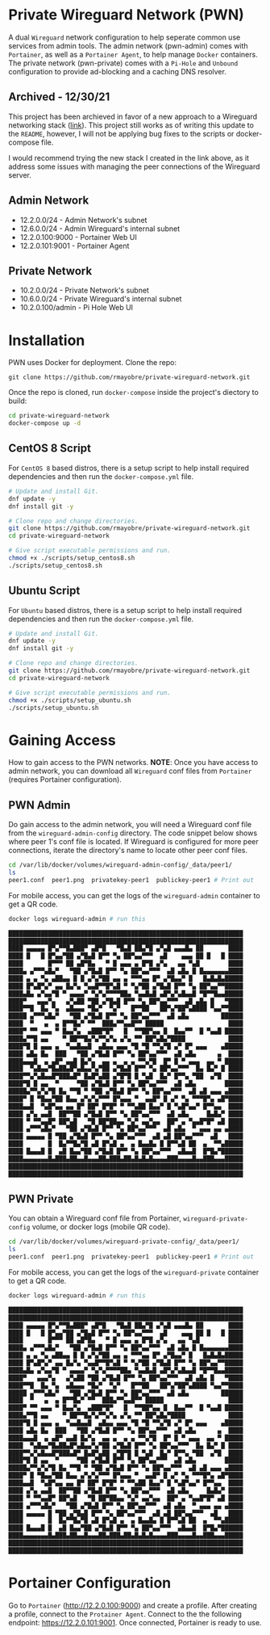 # Private Wireguard Network (PWN)
A dual `Wireguard` network configuration to help seperate common use services from admin tools. The admin network (pwn-admin) comes with `Portainer`, as well as a `Portainer Agent`, to help manage `Docker` containers. The private network (pwn-private) comes with a `Pi-Hole` and `Unbound` configuration to provide ad-blocking and a caching DNS resolver.

## Archived - 12/30/21
This project has been archieved in favor of a new approach to a Wireguard networking stack ([link](https://github.com/rmayobre/easy-pwn)). This project still works as of writing this update to the `README`, however, I will not be applying bug fixes to the scripts or docker-compose file.

I would recommend trying the new stack I created in the link above, as it address some issues with managing the peer connections of the Wireguard server.

## Admin Network
* 12.2.0.0/24 - Admin Network's subnet
* 12.6.0.0/24 - Admin Wireguard's internal subnet
* 12.2.0.100:9000 - Portainer Web UI
* 12.2.0.101:9001 - Portainer Agent

## Private Network
* 10.2.0.0/24 - Private Network's subnet
* 10.6.0.0/24 - Private Wireguard's internal subnet
* 10.2.0.100/admin - Pi Hole Web UI

# Installation
PWN uses Docker for deployment. 
Clone the repo:
```
git clone https://github.com/rmayobre/private-wireguard-network.git
```
Once the repo is cloned, run `docker-compose` inside the project's diectory to build:
```bash
cd private-wireguard-network
docker-compose up -d
```

## CentOS 8 Script
For `CentOS 8` based distros, there is a setup script to help install required dependencies and then run the `docker-compose.yml` file.

```bash
# Update and install Git.
dnf update -y
dnf install git -y

# Clone repo and change directories.
git clone https://github.com/rmayobre/private-wireguard-network.git
cd private-wireguard-network

# Give script executable permissions and run.
chmod +x ./scripts/setup_centos8.sh
./scripts/setup_centos8.sh
```

## Ubuntu Script
For `Ubuntu` based distros, there is a setup script to help install required dependencies and then run the `docker-compose.yml` file.

```bash
# Update and install Git.
dnf update -y
dnf install git -y

# Clone repo and change directories.
git clone https://github.com/rmayobre/private-wireguard-network.git
cd private-wireguard-network

# Give script executable permissions and run.
chmod +x ./scripts/setup_ubuntu.sh
./scripts/setup_ubuntu.sh
```

# Gaining Access
How to gain access to the PWN networks. **NOTE**: Once you have access to admin network, you can download all `Wireguard` conf files from `Portainer` (requires Portainer configuration).

## PWN Admin
Do gain access to the admin network, you will need a Wireguard conf file from the `wireguard-admin-config` directory. The code snippet below shows where peer 1's conf file is located. If Wireguard is configured for more peer connections, iterate the directory's name to locate other peer conf files.
```bash
cd /var/lib/docker/volumes/wireguard-admin-config/_data/peer1/
ls
peer1.conf  peer1.png  privatekey-peer1  publickey-peer1 # Print out
```
For mobile access, you can get the logs of the `wireguard-admin` container to get a QR code.

```bash
docker logs wireguard-admin # run this

█████████████████████████████████████████████████████████████████
█████████████████████████████████████████████████████████████████
████ ▄▄▄▄▄ █▀▄▀▀█▄███▀ ▄█▀█   ▀█▄█ ██▄▀█ ▄▀▄█ ▄▄▄█▄ ██       ████
████ █   █ █▀▄▄▀██ ▄▀█▄█ █▀▀ ▀▄ ██▀▄▄▀▀▀  ▄█    ▄▄▄ ██ █   █ ████
████       █▀▀▀ ██ ▄█▀█▄   ▀ █ ▄▄▄ ▄ █▀█ ▄▀▄   ▄▄ ▀▄█        ████
████▄ ▄▀▀▀▄█▄▀   ▀██ ▄▀█▄█ █▀▀ ▀▄ ██▀▄▄▀▀▀  ▄█ ▄█▄ █ █▄▄▄▄▄▄▄████
████ ▄ ▄ ▀▄ ▄██▄▄ █ █ ▄▀▄▀██ ▄▄ ▄ ▀▀▀▄▄ █▀ ▄▀█▄▄▀ █   █▄█▄█▄█████
████ █▀▄█▀▄▀ ▄▄ █▄▀▄ ▀▄▄█▀▀█▀▄█ ▀ ▀▄▀██ ▄▀█▄█ █▀▀ ▀▄ ██▀▄▄▀▀█████
████▄█▄ ▄▀▄▄▀█ ▀ ▄▄▄▄▀ ▀▄▀▄▀▀▀▀██▄ ▀▄▄█▄█ ▄█▀▄▀▄█▄▄█ ▀█▀▀█▄▄█████
████▀   ▄▄▄▀▄   ▄▀▄██ ▀██ ▄▀█▄█ █▀▀ ▀▄ ██▀▄▄▀▀▀  ▄█ ▄█▄ █   ▀████
████▀▀█  █▄ ▀▄  ▄█▄▄▄ ▀█▄▀  ▀▄▀   █▀▀██   ██▀▄▀██▀▄████ ▀▄▄▀▀████
█████ ▄▀▀▀▄█▄▀   ▀██ ▄▀█▄█ █▀▀ ▀▄ ██▀▄▄▀▀▀  ▄█ ▄█▄         ██████
████  ▀   ▄  ▄ █▀▀█▄▀ ▀▀  ███▄▀▀▄▄█▀▀ █████                  ████
████▀ ▀▀ ▄▄▄ ▀ █▄▄▀▄  ▄███▀█▀   █  ▀▀██▀▄▄ █  █▄▄▀▀  █ ▀▄▄█ █████
████▄▀▀█ ▄▄    ▀ ██▀▀█▄▀▄▀▀▄▀▄ ▄▀▄ ▀▀ ██▀▄█▄▀████            ████
████▀█ █ ▄▄▄ ▄  ▀▄▄█▄▄█  ▄█▄▄ ▄▄▄ ▀█ ▀█ ▀▀▄▀█ ▄▀ █▀ ▄▄▄    ▄█████
████ ▄█▄ █▄  ███   ▀██ ▄▀█▄█ █▀▀ ▀▄ ██▀▄▄▀▀▀  ▄█ ▄█▄      ▄  ████
████▄▄▄█  ▄ ▄█▀ ▄▄█ █▄▀▄  ▄▄ ▄  ▄ ▄ ▀▀▄▀█  █▀ █ ▀ ▄▄▄  ▄▄ ▀ █████
████  ▀▄█▄▄▀█▄██▄█▀▄█▄▄▀▄▀██ ▄▀█▄█ █▀▀ ▀▄ ██▀▄▄▀▀▀  █▄ █▄▀ █ ████
████▀▀▄▀▄█▄▄█▀███▄█▀ █▄█▀▄██ ▄▀█▀█ █ ▀▄█  █▄▀ █▀▀▄ ▀██  ▄▀█  ████
████▀█ █ ▄▄  ▀     ▀██ ▄▀█▄█ █▀▀ ▀▄ ██▀▄▄▀▀▀  ▄█ ▄█▄        █████
█████▄▀▀▄▀▄▀█ █▄ ▀▀█ ▀ ▀██ ▄▀█▄█ █▀▀ ▀▄ ██▀▄▄▀▀▀  ▄█ ▄█ ▄▄▄ ▄████
████▀ █ ▀█▄▄▀██ █▄▄ ▄▀▄▀▄▀▀▀ █▀▄▄▄ ▀  ▄▄█▀ █ ▄▀ ▀▄ ▀▀▀█▀▄ ▄█▀████
████▄▄█  ▀▄█▀▄▄ ▄▄ █▀ ██▀ █▀█▀ ▀ ▀▀▄██ █▄▄▀ █ ▀▄█▀▄▄▀ █▀▀▄▄  ████
████ ▄▀▄ ▄▄█  ██▀▀██ ▄▀█▄█ █▀▀ ▀▄ ██▀▄▄▀▀▀  ▄█ ▄█▄     █▄█▄▀ ████
████ ▀ ▀▀▄▄█▀ ██▀▄█   ▀█ ██▀██▄▄ ▀▄▀ ▄▄▀▄▄  ██▀ ▄ ▀▄▄█▀█▀ ▄█ ████
████ ▄▀▀▀▄█▄▀   ▀██ ▄▀█▄█ █▀▀ ▀▄ ██▀▄▄▀▀▀  ▄█ ▄█▄  ▀ ▄▄▄ ▄▄ ▄████
████ ▄▄▄▄▄ █ ▀██ ▄▀█▄█ █▀▀ ▀▄ ██▀▄▄▀▀▀  ▄█ ▄█ ██▀▄▄▀▀▀  ▄█   ████
████       █  █▄▀▀█▄▀█ ▄█ █▀▄█ ▄  ▄ █▄▄█▄ █ █▀▀▄█ ██  ▄  ▀▀▄█████
████ █▄▄▄█ █  ▄█ █▄▄▀██ ▄▀█▄█ █▀▀ ▀▄ ██▀▄▄▀▀▀  ▄█▄▄█  █▀█▄▀██████
████▄▄▄▄▄▄▄█▄███▄██▄▄█▄▄▄██▄███▄██▄█▄█▄█▄▄▄▄███▄▄▄▄█▄▄███▄▄▄█████
█████████████████████████████████████████████████████████████████
█████████████████████████████████████████████████████████████████

```

## PWN Private
You can obtain a Wireguard conf file from Portainer, `wireguard-private-config` volume, or docker logs (mobile QR code).
```bash
cd /var/lib/docker/volumes/wireguard-private-config/_data/peer1/
ls
peer1.conf  peer1.png  privatekey-peer1  publickey-peer1 # Print out
```
For mobile access, you can get the logs of the `wireguard-private` container to get a QR code.

```bash
docker logs wireguard-admin # run this

█████████████████████████████████████████████████████████████████
█████████████████████████████████████████████████████████████████
████ ▄▄▄▄▄ █▀▄▀▀█▄███▀ ▄█▀█   ▀█▄█ ██▄▀█ ▄▀▄█ ▄▄▄█▄ ██       ████
████ █   █ █▀▄▄▀██ ▄▀█▄█ █▀▀ ▀▄ ██▀▄▄▀▀▀  ▄█    ▄▄▄ ██ █   █ ████
████       █▀▀▀ ██ ▄█▀█▄   ▀ █ ▄▄▄ ▄ █▀█ ▄▀▄   ▄▄ ▀▄█        ████
████▄ ▄▀▀▀▄█▄▀   ▀██ ▄▀█▄█ █▀▀ ▀▄ ██▀▄▄▀▀▀  ▄█ ▄█▄ █ █▄▄▄▄▄▄▄████
████ ▄ ▄ ▀▄ ▄██▄▄ █ █ ▄▀▄▀██ ▄▄ ▄ ▀▀▀▄▄ █▀ ▄▀█▄▄▀ █   █▄█▄█▄█████
████ █▀▄█▀▄▀ ▄▄ █▄▀▄ ▀▄▄█▀▀█▀▄█ ▀ ▀▄▀██ ▄▀█▄█ █▀▀ ▀▄ ██▀▄▄▀▀█████
████▄█▄ ▄▀▄▄▀█ ▀ ▄▄▄▄▀ ▀▄▀▄▀▀▀▀██▄ ▀▄▄█▄█ ▄█▀▄▀▄█▄▄█ ▀█▀▀█▄▄█████
████▀   ▄▄▄▀▄   ▄▀▄██ ▀██ ▄▀█▄█ █▀▀ ▀▄ ██▀▄▄▀▀▀  ▄█ ▄█▄ █   ▀████
████▀▀█  █▄ ▀▄  ▄█▄▄▄ ▀█▄▀  ▀▄▀   █▀▀██   ██▀▄▀██▀▄████ ▀▄▄▀▀████
█████ ▄▀▀▀▄█▄▀   ▀██ ▄▀█▄█ █▀▀ ▀▄ ██▀▄▄▀▀▀  ▄█ ▄█▄         ██████
████  ▀   ▄  ▄ █▀▀█▄▀ ▀▀  ███▄▀▀▄▄█▀▀ █████                  ████
████▀ ▀▀ ▄▄▄ ▀ █▄▄▀▄  ▄███▀█▀   █  ▀▀██▀▄▄ █  █▄▄▀▀  █ ▀▄▄█ █████
████▄▀▀█ ▄▄    ▀ ██▀▀█▄▀▄▀▀▄▀▄ ▄▀▄ ▀▀ ██▀▄█▄▀████            ████
████▀█ █ ▄▄▄ ▄  ▀▄▄█▄▄█  ▄█▄▄ ▄▄▄ ▀█ ▀█ ▀▀▄▀█ ▄▀ █▀ ▄▄▄    ▄█████
████ ▄█▄ █▄  ███   ▀██ ▄▀█▄█ █▀▀ ▀▄ ██▀▄▄▀▀▀  ▄█ ▄█▄      ▄  ████
████▄▄▄█  ▄ ▄█▀ ▄▄█ █▄▀▄  ▄▄ ▄  ▄ ▄ ▀▀▄▀█  █▀ █ ▀ ▄▄▄  ▄▄ ▀ █████
████  ▀▄█▄▄▀█▄██▄█▀▄█▄▄▀▄▀██ ▄▀█▄█ █▀▀ ▀▄ ██▀▄▄▀▀▀  █▄ █▄▀ █ ████
████▀▀▄▀▄█▄▄█▀███▄█▀ █▄█▀▄██ ▄▀█▀█ █ ▀▄█  █▄▀ █▀▀▄ ▀██  ▄▀█  ████
████▀█ █ ▄▄  ▀     ▀██ ▄▀█▄█ █▀▀ ▀▄ ██▀▄▄▀▀▀  ▄█ ▄█▄        █████
█████▄▀▀▄▀▄▀█ █▄ ▀▀█ ▀ ▀██ ▄▀█▄█ █▀▀ ▀▄ ██▀▄▄▀▀▀  ▄█ ▄█ ▄▄▄ ▄████
████▀ █ ▀█▄▄▀██ █▄▄ ▄▀▄▀▄▀▀▀ █▀▄▄▄ ▀  ▄▄█▀ █ ▄▀ ▀▄ ▀▀▀█▀▄ ▄█▀████
████▄▄█  ▀▄█▀▄▄ ▄▄ █▀ ██▀ █▀█▀ ▀ ▀▀▄██ █▄▄▀ █ ▀▄█▀▄▄▀ █▀▀▄▄  ████
████ ▄▀▄ ▄▄█  ██▀▀██ ▄▀█▄█ █▀▀ ▀▄ ██▀▄▄▀▀▀  ▄█ ▄█▄     █▄█▄▀ ████
████ ▀ ▀▀▄▄█▀ ██▀▄█   ▀█ ██▀██▄▄ ▀▄▀ ▄▄▀▄▄  ██▀ ▄ ▀▄▄█▀█▀ ▄█ ████
████ ▄▀▀▀▄█▄▀   ▀██ ▄▀█▄█ █▀▀ ▀▄ ██▀▄▄▀▀▀  ▄█ ▄█▄  ▀ ▄▄▄ ▄▄ ▄████
████ ▄▄▄▄▄ █ ▀██ ▄▀█▄█ █▀▀ ▀▄ ██▀▄▄▀▀▀  ▄█ ▄█ ██▀▄▄▀▀▀  ▄█   ████
████       █  █▄▀▀█▄▀█ ▄█ █▀▄█ ▄  ▄ █▄▄█▄ █ █▀▀▄█ ██  ▄  ▀▀▄█████
████ █▄▄▄█ █  ▄█ █▄▄▀██ ▄▀█▄█ █▀▀ ▀▄ ██▀▄▄▀▀▀  ▄█▄▄█  █▀█▄▀██████
████▄▄▄▄▄▄▄█▄███▄██▄▄█▄▄▄██▄███▄██▄█▄█▄█▄▄▄▄███▄▄▄▄█▄▄███▄▄▄█████
█████████████████████████████████████████████████████████████████
█████████████████████████████████████████████████████████████████

```

# Portainer Configuration
Go to `Portainer` (http://12.2.0.100:9000) and create a profile. After creating a profile, connect to the `Protainer Agent`. Connect to the the following endpoint: https://12.2.0.101:9001. Once connected, Portainer is ready to use.
